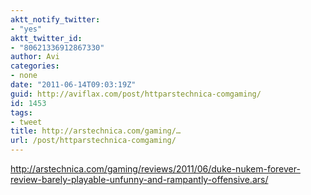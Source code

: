 ```yaml
---
aktt_notify_twitter:
- "yes"
aktt_twitter_id:
- "80621336912867330"
author: Avi
categories:
- none
date: "2011-06-14T09:03:19Z"
guid: http://aviflax.com/post/httparstechnica-comgaming/
id: 1453
tags:
- tweet
title: http://arstechnica.com/gaming/…
url: /post/httparstechnica-comgaming/
---
```

<a href="http://arstechnica.com/gaming/reviews/2011/06/duke-nukem-forever-review-barely-playable-unfunny-and-rampantly-offensive.ars/" rel="nofollow">http://arstechnica.com/gaming/reviews/2011/06/duke-nukem-forever-review-barely-playable-unfunny-and-rampantly-offensive.ars/</a>